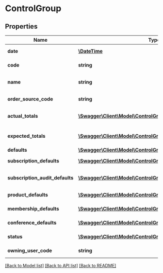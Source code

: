 # ControlGroup

## Properties
Name | Type | Description | Notes
------------ | ------------- | ------------- | -------------
**date** | [**\DateTime**](\DateTime.md) | Control Group Date | [optional] 
**code** | **string** | Control Group ID | [optional] 
**name** | **string** | Control Group Name (Description) | [optional] 
**order_source_code** | **string** | Origination of this order | [optional] 
**actual_totals** | [**\Swagger\Client\Model\ControlGroupTotals**](ControlGroupTotals.md) | Actual Control Totals | [optional] 
**expected_totals** | [**\Swagger\Client\Model\ControlGroupTotals**](ControlGroupTotals.md) | Expected Control Totals | [optional] 
**defaults** | [**\Swagger\Client\Model\ControlGroupDefaults**](ControlGroupDefaults.md) | Defaults | [optional] 
**subscription_defaults** | [**\Swagger\Client\Model\ControlGroupSubscriptionDefaults**](ControlGroupSubscriptionDefaults.md) | Subscription Defaults | [optional] 
**subscription_audit_defaults** | [**\Swagger\Client\Model\ControlGroupSubscriptionAuditDefaults**](ControlGroupSubscriptionAuditDefaults.md) | Circulation Audit Defaults | [optional] 
**product_defaults** | [**\Swagger\Client\Model\ControlGroupProductDefaults**](ControlGroupProductDefaults.md) | Product Defaults | [optional] 
**membership_defaults** | [**\Swagger\Client\Model\ControlGroupMembershipDefaults**](ControlGroupMembershipDefaults.md) | Membership Defaults | [optional] 
**conference_defaults** | [**\Swagger\Client\Model\ControlGroupConferenceDefaults**](ControlGroupConferenceDefaults.md) | Conference Defaults | [optional] 
**status** | [**\Swagger\Client\Model\ControlGroupStatus**](ControlGroupStatus.md) | Status Code and Name | [optional] 
**owning_user_code** | **string** | Owner user ID | [optional] 

[[Back to Model list]](../README.md#documentation-for-models) [[Back to API list]](../README.md#documentation-for-api-endpoints) [[Back to README]](../README.md)


